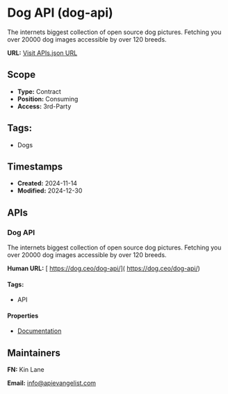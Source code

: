 # Dog API (dog-api)

The internets biggest collection of open source dog pictures. Fetching you
over 20000 dog images accessible by over 120 breeds. 

**URL:** [Visit APIs.json URL](https://raw.githubusercontent.com/api-search/dog-api/refs/heads/main/apis.yml)

## Scope

- **Type:** Contract 
- **Position:** Consuming 
- **Access:** 3rd-Party 

## Tags:

 - Dogs

## Timestamps

- **Created:** 2024-11-14 
- **Modified:** 2024-12-30 

## APIs

### Dog API

The internets biggest collection of open source dog pictures. Fetching you
over 20000 dog images accessible by over 120 breeds. 

**Human URL:** [ https://dog.ceo/dog-api/]( https://dog.ceo/dog-api/)


#### Tags:

 - API

#### Properties

- [Documentation]( https://dog.ceo/dog-api/)

## Maintainers

**FN:** Kin Lane

**Email:** info@apievangelist.com

